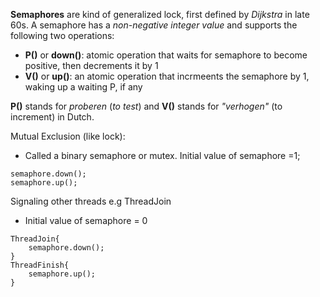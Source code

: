 **Semaphores** are kind of generalized lock, first defined by *Dijkstra* in late 60s. A semaphore has a *non-negative integer value* and supports the following two operations:

- **P()** or **down()**: atomic operation that waits for semaphore to become positive, then decrements it by 1
- **V()** or **up()**: an atomic operation that incrmeents the semaphore by 1, waking up a waiting P, if any

**P()** stands for *proberen* (*to test*) and **V()** stands for *"verhogen"* (to increment) in Dutch.

Mutual Exclusion (like lock):
- Called a binary semaphore or mutex. Initial value of semaphore =1;

```
semaphore.down();
semaphore.up();
```

Signaling other threads e.g ThreadJoin

- Initial value of semaphore = 0
```
ThreadJoin{
    semaphore.down();
}
ThreadFinish{
    semaphore.up();
}
```
